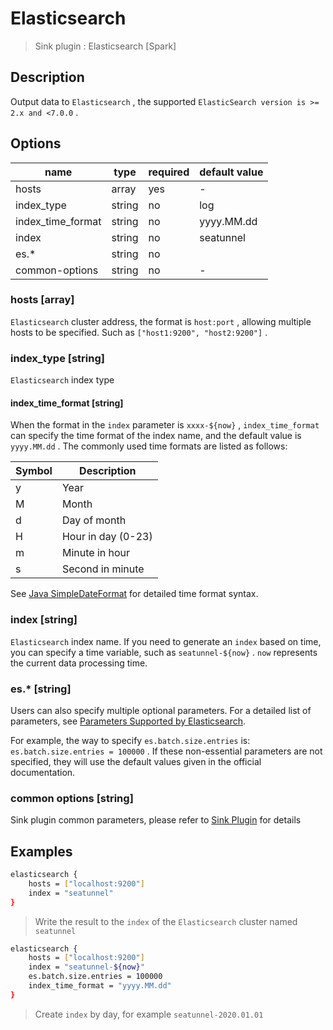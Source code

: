 # Elasticsearch

> Sink plugin : Elasticsearch [Spark]

## Description

Output data to `Elasticsearch` , the supported `ElasticSearch version is >= 2.x and <7.0.0` .

## Options

| name              | type   | required | default value |
| ----------------- | ------ | -------- | ------------- |
| hosts             | array  | yes      | -             |
| index_type        | string | no       | log           |
| index_time_format | string | no       | yyyy.MM.dd    |
| index             | string | no       | seatunnel     |
| es.*              | string | no       |               |
| common-options    | string | no       | -             |

### hosts [array]

`Elasticsearch` cluster address, the format is `host:port` , allowing multiple hosts to be specified. Such as `["host1:9200", "host2:9200"]` .

### index_type [string]

`Elasticsearch` index type

#### index_time_format [string]

When the format in the `index` parameter is `xxxx-${now}` , `index_time_format` can specify the time format of the index name, and the default value is `yyyy.MM.dd` . The commonly used time formats are listed as follows:

| Symbol | Description        |
| ------ | ------------------ |
| y      | Year               |
| M      | Month              |
| d      | Day of month       |
| H      | Hour in day (0-23) |
| m      | Minute in hour     |
| s      | Second in minute   |

See [Java SimpleDateFormat](https://docs.oracle.com/javase/tutorial/i18n/format/simpleDateFormat.html) for detailed time format syntax.

### index [string]

`Elasticsearch` index name. If you need to generate an `index` based on time, you can specify a time variable, such as `seatunnel-${now}` . `now` represents the current data processing time.

### es.* [string]

Users can also specify multiple optional parameters. For a detailed list of parameters, see [Parameters Supported by Elasticsearch](https://www.elastic.co/guide/en/elasticsearch/hadoop/current/configuration.html#cfg-mapping).

For example, the way to specify `es.batch.size.entries` is: `es.batch.size.entries = 100000` . If these non-essential parameters are not specified, they will use the default values given in the official documentation.

### common options [string]

Sink plugin common parameters, please refer to [Sink Plugin](./sink-plugin.md) for details

## Examples

```bash
elasticsearch {
    hosts = ["localhost:9200"]
    index = "seatunnel"
}
```

> Write the result to the `index` of the `Elasticsearch` cluster named `seatunnel`

```bash
elasticsearch {
    hosts = ["localhost:9200"]
    index = "seatunnel-${now}"
    es.batch.size.entries = 100000
    index_time_format = "yyyy.MM.dd"
}
```

> Create `index` by day, for example `seatunnel-2020.01.01`
